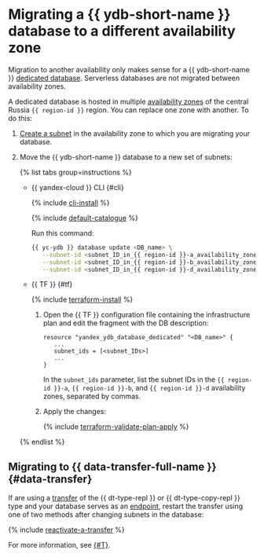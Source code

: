# Migrating a {{ ydb-short-name }} database to a different availability zone

Migration to another availability only makes sense for a {{ ydb-short-name }} [dedicated database](../concepts/serverless-and-dedicated.md). Serverless databases are not migrated between availability zones.

A dedicated database is hosted in multiple [availability zones](../../overview/concepts/geo-scope.md) of the central Russia `{{ region-id }}` region. You can replace one zone with another. To do this:

1. [Create a subnet](../../vpc/operations/subnet-create.md) in the availability zone to which you are migrating your database.
1. Move the {{ ydb-short-name }} database to a new set of subnets:

   {% list tabs group=instructions %}

   - {{ yandex-cloud }} CLI {#cli}

      {% include [cli-install](../../_includes/cli-install.md) %}

      {% include [default-catalogue](../../_includes/default-catalogue.md) %}

      Run this command:

      ```bash
      {{ yc-ydb }} database update <DB_name> \
         --subnet-id <subnet_ID_in_{{ region-id }}-a_availability_zone> \
         --subnet-id <subnet_ID_in_{{ region-id }}-b_availability_zone> \
         --subnet-id <subnet_ID_in_{{ region-id }}-d_availability_zone>
      ```

   - {{ TF }} {#tf}

      {% include [terraform-install](../../_includes/terraform-install.md) %}

      1. Open the {{ TF }} configuration file containing the infrastructure plan and edit the fragment with the DB description:

         ```hcl
         resource "yandex_ydb_database_dedicated" "<DB_name>" {
            ...
            subnet_ids = [<subnet_IDs>]
            ...
         }
         ```

         In the `subnet_ids` parameter, list the subnet IDs in the `{{ region-id }}-a`, `{{ region-id }}-b`, and `{{ region-id }}-d` availability zones, separated by commas.

      1. Apply the changes:

         {% include [terraform-validate-plan-apply](../../_tutorials/terraform-validate-plan-apply.md) %}

   {% endlist %}

## Migrating to {{ data-transfer-full-name }} {#data-transfer}

If are using a [transfer](../../data-transfer/concepts/transfer-lifecycle.md#transfer-types) of the {{ dt-type-repl }} or {{ dt-type-copy-repl }} type and your database serves as an [endpoint](../../data-transfer/concepts/index.md#endpoint), restart the transfer using one of two methods after changing subnets in the database:

{% include [reactivate-a-transfer](../../_includes/data-transfer/reactivate-a-transfer.md) %}

For more information, see [{#T}](../../data-transfer/operations/endpoint/migration-to-an-availability-zone.md).
